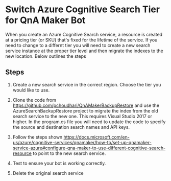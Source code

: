 Switch Azure Cognitive Search Tier for QnA Maker Bot
====================================================

When you create an Azure Cognitive Search service, a resource is created at a pricing tier (or SKU) that's fixed for the lifetime of the service. If you need to change to a differnt tier you will need to create a new search service instance at the proper tier level and then migrate the indexes to the new location. Below outlines the steps 

Steps
-----

1.	Create a new search service in the correct region.  Choose the tier you would like to use.

2.	Clone the code from https://github.com/pchoudhari/QnAMakerBackupRestore and use the AzureSearchBackupRestore project to migrate the index from the old search service to the new one.  This requires Visual Studio 2017 or higher.  In the program.cs file you will need to update the code to specify the source and destination search names and API keys.

3.	Follow the steps shown https://docs.microsoft.com/en-us/azure/cognitive-services/qnamaker/how-to/set-up-qnamaker-service-azure#configure-qna-maker-to-use-different-cognitive-search-resource to point to the new search service.  

4.	Test to ensure your bot is working correctly.

5.	Delete the original search service
